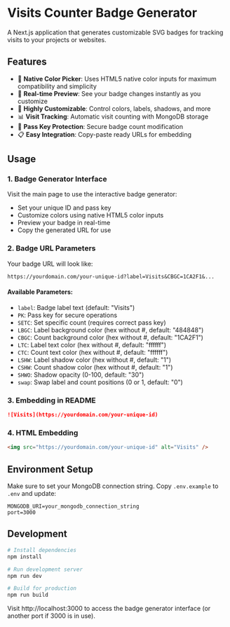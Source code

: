 # Visits Counter Badge Generator

A Next.js application that generates customizable SVG badges for tracking visits to your projects or websites.

## Features

- 🎨 **Native Color Picker**: Uses HTML5 native color inputs for maximum compatibility and simplicity
- 🎯 **Real-time Preview**: See your badge changes instantly as you customize
- 🔧 **Highly Customizable**: Control colors, labels, shadows, and more
- 📊 **Visit Tracking**: Automatic visit counting with MongoDB storage
- 🔐 **Pass Key Protection**: Secure badge count modification
- 📋 **Easy Integration**: Copy-paste ready URLs for embedding

## Usage

### 1. Badge Generator Interface

Visit the main page to use the interactive badge generator:

- Set your unique ID and pass key
- Customize colors using native HTML5 color inputs
- Preview your badge in real-time
- Copy the generated URL for use

### 2. Badge URL Parameters

Your badge URL will look like:

```
https://yourdomain.com/your-unique-id?label=Visits&CBGC=1CA2F1&...
```

#### Available Parameters:

- `label`: Badge label text (default: "Visits")
- `PK`: Pass key for secure operations
- `SETC`: Set specific count (requires correct pass key)
- `LBGC`: Label background color (hex without #, default: "484848")
- `CBGC`: Count background color (hex without #, default: "1CA2F1")
- `LTC`: Label text color (hex without #, default: "ffffff")
- `CTC`: Count text color (hex without #, default: "ffffff")
- `LSHW`: Label shadow color (hex without #, default: "1")
- `CSHW`: Count shadow color (hex without #, default: "1")
- `SHWO`: Shadow opacity (0-100, default: "30")
- `swap`: Swap label and count positions (0 or 1, default: "0")

### 3. Embedding in README

```markdown
![Visits](https://yourdomain.com/your-unique-id)
```

### 4. HTML Embedding

```html
<img src="https://yourdomain.com/your-unique-id" alt="Visits" />
```

## Environment Setup

Make sure to set your MongoDB connection string. Copy `.env.example` to `.env` and update:

```env
MONGODB_URI=your_mongodb_connection_string
port=3000
```

## Development

```bash
# Install dependencies
npm install

# Run development server
npm run dev

# Build for production
npm run build
```

Visit http://localhost:3000 to access the badge generator interface (or another port if 3000 is in use).
